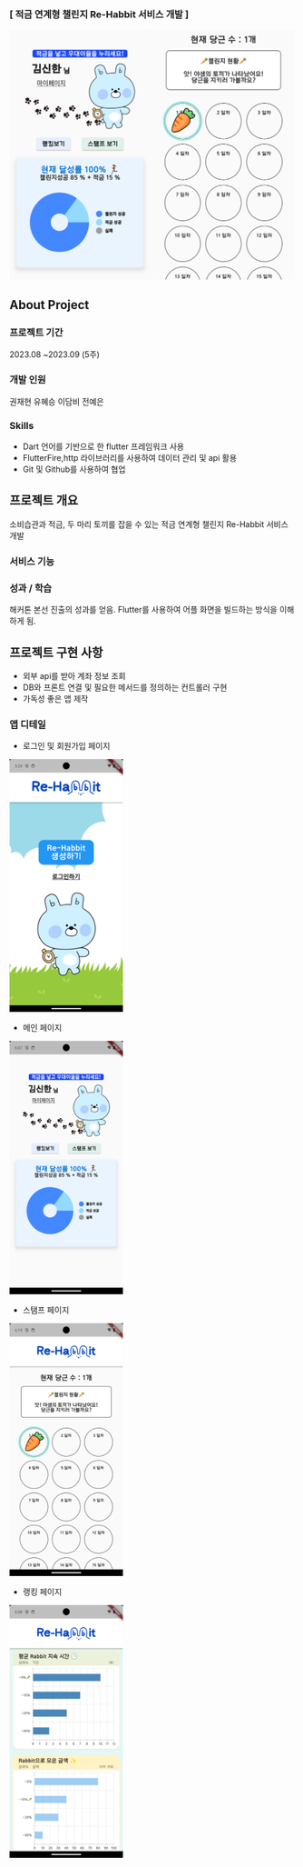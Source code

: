 
### [ 적금 연계형 챌린지 Re-Habbit 서비스 개발 ]
<img src="https://github.com/bloblog/RE-Habbit-ShinhanH/blob/main/%EC%B0%B8%EA%B3%A0%EC%9E%90%EB%A3%8C/img/README_%EC%8D%B8%EB%84%A4%EC%9D%BC.png?raw=true">

## About Project

### 프로젝트 기간 
2023.08 ~2023.09 (5주)

### 개발 인원
권재현 유혜승 이담비 전예은

### Skills 
- Dart 언어를 기반으로 한 flutter 프레임워크 사용
- FlutterFire,http 라이브러리를 사용하여 데이터 관리 및 api 활용
- Git 및 Github를 사용하여 협업

## 프로젝트 개요
소비습관과 적금, 두 마리 토끼를 잡을 수 있는 적금 연계형 챌린지 Re-Habbit 서비스 개발

### 서비스 기능


### 성과 / 학습
해커톤 본선 진출의 성과를 얻음. Flutter를 사용하여 어플 화면을 빌드하는 방식을 이해하게 됨.

## 프로젝트 구현 사항
- 외부 api를 받아 계좌 정보 조회
- DB와 프론트 연결 및 필요한 메서드를 정의하는 컨트롤러 구현
- 가독성 좋은 앱 제작

### 앱 디테일
- 로그인 및 회원가입 페이지
<img src="https://github.com/bloblog/RE-Habbit-ShinhanH/blob/main/%EC%B0%B8%EA%B3%A0%EC%9E%90%EB%A3%8C/img/%EB%A1%9C%EA%B7%B8%EC%9D%B8%ED%99%94%EB%A9%B4.png?raw=true" width=200>

- 메인 페이지
<img src="https://github.com/bloblog/RE-Habbit-ShinhanH/blob/main/%EC%B0%B8%EA%B3%A0%EC%9E%90%EB%A3%8C/img/%EB%A9%94%EC%9D%B8%ED%99%94%EB%A9%B4.png?raw=true" width=200>

- 스탬프 페이지
<img src="https://github.com/bloblog/RE-Habbit-ShinhanH/blob/main/%EC%B0%B8%EA%B3%A0%EC%9E%90%EB%A3%8C/img/%EC%8A%A4%ED%83%AC%ED%94%84%ED%99%94%EB%A9%B4.png?raw=true" width=200>

- 랭킹 페이지
<img src="https://github.com/bloblog/RE-Habbit-ShinhanH/blob/main/%EC%B0%B8%EA%B3%A0%EC%9E%90%EB%A3%8C/img/%EB%9E%AD%ED%82%B9%ED%99%94%EB%A9%B4.png?raw=true" width=200>
